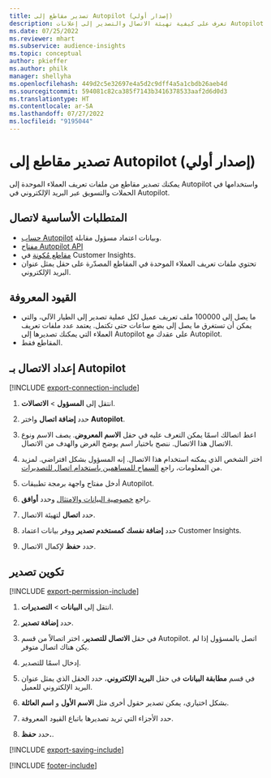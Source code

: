 ```yaml
---
title: تصدير مقاطع إلى Autopilot (إصدار أولي)
description: تعرف على كيفية تهيئة الاتصال والتصدير إلى إعلانات Autopilot.
ms.date: 07/25/2022
ms.reviewer: mhart
ms.subservice: audience-insights
ms.topic: conceptual
author: pkieffer
ms.author: philk
manager: shellyha
ms.openlocfilehash: 449d2c5e32697e4a5d2c9dff4a5a1cbdb26aeb4d
ms.sourcegitcommit: 594081c82ca385f7143b3416378533aaf2d6d0d3
ms.translationtype: HT
ms.contentlocale: ar-SA
ms.lasthandoff: 07/27/2022
ms.locfileid: "9195044"
---
```

# <a name="export-segments-to-autopilot-preview"></a>تصدير مقاطع إلى Autopilot (إصدار أولي)

يمكنك تصدير مقاطع من ملفات تعريف العملاء الموحدة‬ إلى Autopilot واستخدامها في الحملات والتسويق عبر البريد الإلكتروني في Autopilot.

## <a name="prerequisites-for-a-connection"></a>المتطلبات الأساسية لاتصال

- [حساب Autopilot](https://www.autopilothq.com/) وبيانات اعتماد مسؤول مقابلة.
- [مفتاح Autopilot API](https://autopilot.docs.apiary.io/#)
- [مقاطع مُكونة](segments.md) في Customer Insights.
- تحتوي ملفات تعريف العملاء الموحدة في المقاطع المصدّرة على حقل يمثل عنوان البريد الإلكتروني.

## <a name="known-limitations"></a>القيود المعروفة

- ما يصل إلى 100000 ملف تعريف عميل لكل عملية تصدير إلى الطيار الآلي، والتي يمكن أن تستغرق ما يصل إلى بضع ساعات حتى تكتمل. يعتمد عدد ملفات تعريف العملاء التي يمكنك تصديرها إلى Autopilot على عقدك مع Autopilot.
- المقاطع فقط.

## <a name="set-up-connection-to-autopilot"></a>إعداد الاتصال بـ Autopilot

[!INCLUDE [export-connection-include](includes/export-connection-admn.md)]

1. انتقل إلى **المسؤول** > **الاتصالات**.

1. حدد **إضافة اتصال** واختر **Autopilot**.

1. اعط اتصالك اسمًا يمكن التعرف عليه في حقل **الاسم المعروض**. يصف الاسم ونوع الاتصال هذا الاتصال. ننصح باختيار اسم يوضح الغرض والهدف من الاتصال.

1. اختر الشخص الذي يمكنه استخدام هذا الاتصال. إنه المسؤول بشكل افتراضي. لمزيد من المعلومات، راجع [السماح للمساهمين باستخدام اتصال للتصديرات](connections.md#allow-contributors-to-use-a-connection-for-exports).

1. أدخل مفتاح واجهة برمجة تطبيقات Autopilot.

1. راجع [خصوصية البيانات والامتثال](connections.md#data-privacy-and-compliance) وحدد **أوافق**.

1. حدد **اتصال** لتهيئة الاتصال.

1. حدد **إضافة نفسك كمستخدم تصدير** ووفر بيانات اعتماد Customer Insights.

1. حدد **حفظ** لإكمال الاتصال.

## <a name="configure-an-export"></a>تكوين تصدير

[!INCLUDE [export-permission-include](includes/export-permission.md)]

1. انتقل إلى **البيانات** > **التصديرات**.

1. حدد **إضافة تصدير**.

1. في حقل **الاتصال للتصدير**، اختر اتصالاً من قسم Autopilot. اتصل بالمسؤول إذا لم يكن هناك اتصال متوفر.

1. إدخال اسمًا للتصدير.

1. في قسم **مطابقة البيانات** في حقل **البريد الإلكتروني**، حدد الحقل الذي يمثل عنوان البريد الإلكتروني للعميل.

1. بشكل اختياري، يمكن تصدير حقول أخرى مثل **الاسم الأول** و **اسم العائلة**.

1. حدد الأجزاء التي تريد تصديرها باتباع القيود المعروفة.

1. حدد **حفظ.**.

[!INCLUDE [export-saving-include](includes/export-saving.md)]

[!INCLUDE [footer-include](includes/footer-banner.md)]
